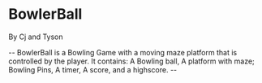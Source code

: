 # BowlerBall
By Cj and Tyson

-- BowlerBall is a Bowling Game with a moving maze platform that is controlled by the player.
It contains: A Bowling ball, A platform with maze; Bowling Pins, A timer, A score, and a highscore. --
